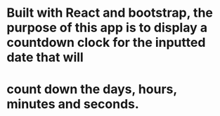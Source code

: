 # Built with React and bootstrap, the purpose of this app is to display a countdown clock for the inputted date that will 
# count down the days, hours, minutes and seconds.  